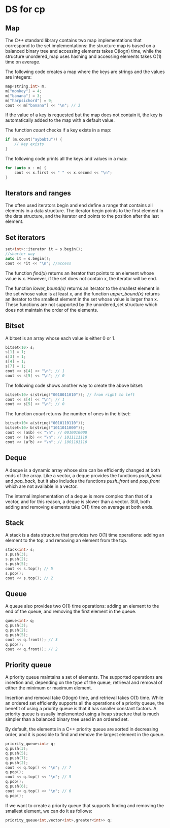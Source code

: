 # DS for cp

## Map

The C++ standard library contains two map implementations that correspond
to the set implementations: the structure map is based on a balanced binary tree and accessing elements takes O(logn) time, while the structure unordered_map uses hashing and accessing elements takes O(1) time on average.

The following code creates a map where the keys are strings and the values are integers:

```cpp
map<string,int> m;
m["monkey"] = 4;
m["banana"] = 3;
m["harpsichord"] = 9;
cout << m["banana"] << "\n"; // 3
```

If the value of a key is requested but the map does not contain it, the key is automatically added to the map with a default value.

The function *count* checks if a key exists in a map:

```cpp
if (m.count("aybabtu")) {
	// key exists
}
```

The following code prints all the keys and values in a map:

```cpp
for (auto x : m) {
	cout << x.first << " " << x.second << "\n";
}
```

## Iterators and ranges

The often used iterators begin and end define a range that contains all elements in a data structure. The iterator begin points to the first element in the data structure, and the iterator end points to the position after the last element.

## Set iterators

```cpp
set<int>::iterator it = s.begin();
//shorter way
auto it = s.begin();
cout << *it << "\n"; //access
```

The function *find(x*) returns an iterator that points to an element whose value is x. However, if the set does not contain x, the iterator will be end.

The function *lower_bound(x)* returns an iterator to the smallest element in the set whose value is at least x, and the function *upper_bound(x)* returns an iterator to the smallest element in the set whose value is larger than x. These functions are not supported by the unordered_set structure which does not maintain the order of the elements.

## Bitset

A bitset is an array whose each value is either 0 or 1.

```cpp
bitset<10> s;
s[1] = 1;
s[3] = 1;
s[4] = 1;
s[7] = 1;
cout << s[4] << "\n"; // 1
cout << s[5] << "\n"; // 0
```

The following code shows another way to create the above bitset:

```cpp
bitset<10> s(string("0010011010")); // from right to left
cout << s[4] << "\n"; // 1
cout << s[5] << "\n"; // 0
```

The function *count* returns the number of ones in the bitset:

```cpp
bitset<10> a(string("0010110110"));
bitset<10> b(string("1011011000"));
cout << (a&b) << "\n"; // 0010010000
cout << (a|b) << "\n"; // 1011111110
cout << (a^b) << "\n"; // 1001101110
```

## Deque

A deque is a dynamic array whose size can be efficiently changed at both ends of the array. Like a vector, a deque provides the functions *push_back* and *pop_back*, but it also includes the functions *push_front* and *pop_front* which are not available in a vector.

The internal implementation of a deque is more complex than that of a vector, and for this reason, a deque is slower than a vector. Still, both adding and removing elements take O(1) time on average at both ends.

## Stack

A stack is a data structure that provides two O(1) time operations: adding an element to the top, and removing an element from the top.

```cpp
stack<int> s;
s.push(3);
s.push(2);
s.push(5);
cout << s.top(); // 5
s.pop();
cout << s.top(); // 2
```

## Queue

A queue also provides two O(1) time operations: adding an element to the end of the queue, and removing the first element in the queue.

```cpp
queue<int> q;
q.push(3);
q.push(2);
q.push(5);
cout << q.front(); // 3
q.pop();
cout << q.front(); // 2
```

## Priority queue

A priority queue maintains a set of elements. The supported operations are insertion and, depending on the type of the queue, retrieval and removal of either the minimum or maximum element.

Insertion and removal take O(logn) time, and retrieval takes O(1) time.
While an ordered set efficiently supports all the operations of a priority queue, the benefit of using a priority queue is that it has smaller constant factors. A priority queue is usually implemented using a heap structure that is much simpler than a balanced binary tree used in an ordered set.

By default, the elements in a C++ priority queue are sorted in decreasing order, and it is possible to find and remove the largest element in the queue.

```cpp
priority_queue<int> q;
q.push(3);
q.push(5);
q.push(7);
q.push(2);
cout << q.top() << "\n"; // 7
q.pop();
cout << q.top() << "\n"; // 5
q.pop();
q.push(6);
cout << q.top() << "\n"; // 6
q.pop();
```

If we want to create a priority queue that supports finding and removing the smallest element, we can do it as follows:

```cpp
priority_queue<int,vector<int>,greater<int>> q;
```